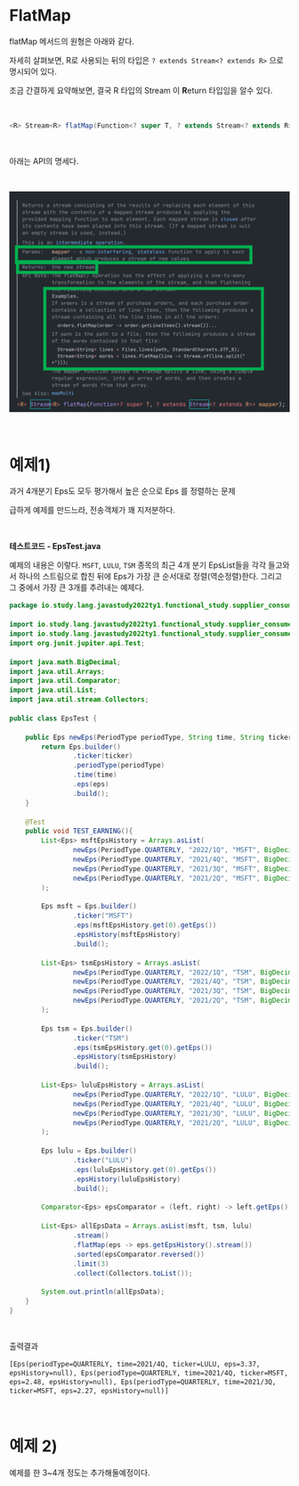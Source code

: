# FlatMap

flatMap 메서드의 원형은 아래와 같다.<br>

자세히 살펴보면, R로 사용되는 뒤의 타입은 `? extends Stream<? extends R>` 으로 명시되어 있다.<br>

조금 간결하게 요약해보면, 결국 R 타입의 Stream 이 **R**eturn 타입임을 알수 있다.<br>

<br>

```java
<R> Stream<R> flatMap(Function<? super T, ? extends Stream<? extends R>> mapper);
```

<br>

아래는 API의 명세다.<br>

<br>

![1](./img/FLATMAP/1.png)

<br>

# 예제1)

과거 4개분기 Eps도 모두 평가해서 높은 순으로 Eps 를 정렬하는 문제

급하게 예제를 만드느라, 전송객체가 꽤 지저분하다.

<br>

**테스트코드 - EpsTest.java**

예제의 내용은 이렇다. `MSFT`, `LULU`, `TSM` 종목의 최근 4개 분기 EpsList들을 각각 들고와서 하나의 스트림으로 합친 뒤에 Eps가 가장 큰 순서대로 정렬(역순정렬)한다. 그리고 그 중에서 가장 큰 3개를 추려내는 예제다.<br>

```java
package io.study.lang.javastudy2022ty1.functional_study.supplier_consumer;

import io.study.lang.javastudy2022ty1.functional_study.supplier_consumer.pojo.Eps;
import io.study.lang.javastudy2022ty1.functional_study.supplier_consumer.pojo.PeriodType;
import org.junit.jupiter.api.Test;

import java.math.BigDecimal;
import java.util.Arrays;
import java.util.Comparator;
import java.util.List;
import java.util.stream.Collectors;

public class EpsTest {

    public Eps newEps(PeriodType periodType, String time, String ticker, BigDecimal eps){
        return Eps.builder()
                .ticker(ticker)
                .periodType(periodType)
                .time(time)
                .eps(eps)
                .build();
    }

    @Test
    public void TEST_EARNING(){
        List<Eps> msftEpsHistory = Arrays.asList(
                newEps(PeriodType.QUARTERLY, "2022/1Q", "MSFT", BigDecimal.valueOf(2.22)),
                newEps(PeriodType.QUARTERLY, "2021/4Q", "MSFT", BigDecimal.valueOf(2.48)),
                newEps(PeriodType.QUARTERLY, "2021/3Q", "MSFT", BigDecimal.valueOf(2.27)),
                newEps(PeriodType.QUARTERLY, "2021/2Q", "MSFT", BigDecimal.valueOf(2.17))
        );

        Eps msft = Eps.builder()
                .ticker("MSFT")
                .eps(msftEpsHistory.get(0).getEps())
                .epsHistory(msftEpsHistory)
                .build();

        List<Eps> tsmEpsHistory = Arrays.asList(
                newEps(PeriodType.QUARTERLY, "2022/1Q", "TSM", BigDecimal.valueOf(1.39)),
                newEps(PeriodType.QUARTERLY, "2021/4Q", "TSM", BigDecimal.valueOf(1.15)),
                newEps(PeriodType.QUARTERLY, "2021/3Q", "TSM", BigDecimal.valueOf(1.08)),
                newEps(PeriodType.QUARTERLY, "2021/2Q", "TSM", BigDecimal.valueOf(0.93))
        );

        Eps tsm = Eps.builder()
                .ticker("TSM")
                .eps(tsmEpsHistory.get(0).getEps())
                .epsHistory(tsmEpsHistory)
                .build();

        List<Eps> luluEpsHistory = Arrays.asList(
                newEps(PeriodType.QUARTERLY, "2022/1Q", "LULU", BigDecimal.valueOf(1.48)),
                newEps(PeriodType.QUARTERLY, "2021/4Q", "LULU", BigDecimal.valueOf(3.37)),
                newEps(PeriodType.QUARTERLY, "2021/3Q", "LULU", BigDecimal.valueOf(1.62)),
                newEps(PeriodType.QUARTERLY, "2021/2Q", "LULU", BigDecimal.valueOf(1.65))
        );

        Eps lulu = Eps.builder()
                .ticker("LULU")
                .eps(luluEpsHistory.get(0).getEps())
                .epsHistory(luluEpsHistory)
                .build();

        Comparator<Eps> epsComparator = (left, right) -> left.getEps().compareTo(right.getEps());

        List<Eps> allEpsData = Arrays.asList(msft, tsm, lulu)
                .stream()
                .flatMap(eps -> eps.getEpsHistory().stream())
                .sorted(epsComparator.reversed())
                .limit(3)
                .collect(Collectors.toList());

        System.out.println(allEpsData);
    }
}
```

<br>

출력결과<br>

```plain
[Eps(periodType=QUARTERLY, time=2021/4Q, ticker=LULU, eps=3.37, epsHistory=null), Eps(periodType=QUARTERLY, time=2021/4Q, ticker=MSFT, eps=2.48, epsHistory=null), Eps(periodType=QUARTERLY, time=2021/3Q, ticker=MSFT, eps=2.27, epsHistory=null)]
```

<br>

# 예제 2)

예제를 한 3\~4개 정도는 추가해둘예정이다.
